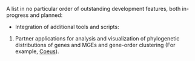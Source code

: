 A list in no particular order of outstanding development features, both in-progress and planned:

- Integration of additional tools and scripts:

1. Partner applications for analysis and visualization of phylogenetic distributions of genes and MGEs and gene-order clustering (For example, [Coeus](https://github.com/JTL-lab/Coeus)).
